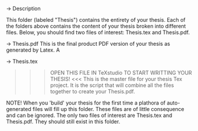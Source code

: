 -> Description

This folder (labeled "Thesis") contains the entirety of your thesis. Each of the folders above contains the content of your thesis broken into different files. Below, you should find two files of interest: Thesis.tex and Thesis.pdf. 

-> Thesis.pdf
This is the final product PDF version of your thesis as generated by Latex. A 

-> Thesis.tex
>>> OPEN THIS FILE IN TeXstudio TO START WRITTING YOUR THESIS! <<<
This is the master file for your thesis Tex project. It is the script that will combine all the files together to create your Thesis.pdf. 

NOTE!
When you 'build' your thesis for the first time a plathora of auto-generated files will fill up this folder. These files are of little consequence and can be ignored. The only two files of interest are Thesis.tex and Thesis.pdf. They should still exist in this folder.